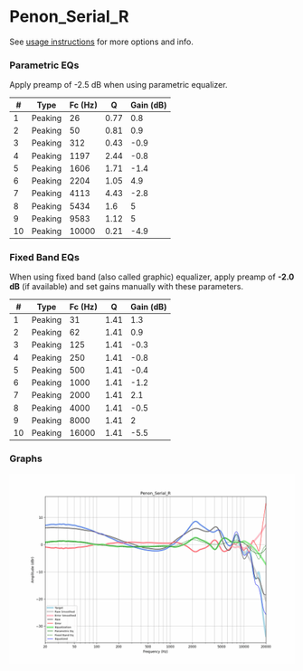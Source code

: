 # Penon_Serial_R
See [usage instructions](https://github.com/jaakkopasanen/AutoEq#usage) for more options and info.

### Parametric EQs
Apply preamp of -2.5 dB when using parametric equalizer.

|   # | Type    |   Fc (Hz) |    Q |   Gain (dB) |
|-----|---------|-----------|------|-------------|
|   1 | Peaking |        26 | 0.77 |         0.8 |
|   2 | Peaking |        50 | 0.81 |         0.9 |
|   3 | Peaking |       312 | 0.43 |        -0.9 |
|   4 | Peaking |      1197 | 2.44 |        -0.8 |
|   5 | Peaking |      1606 | 1.71 |        -1.4 |
|   6 | Peaking |      2204 | 1.05 |         4.9 |
|   7 | Peaking |      4113 | 4.43 |        -2.8 |
|   8 | Peaking |      5434 | 1.6  |         5   |
|   9 | Peaking |      9583 | 1.12 |         5   |
|  10 | Peaking |     10000 | 0.21 |        -4.9 |

### Fixed Band EQs
When using fixed band (also called graphic) equalizer, apply preamp of **-2.0 dB** (if available) and set gains manually with these parameters.

|   # | Type    |   Fc (Hz) |    Q |   Gain (dB) |
|-----|---------|-----------|------|-------------|
|   1 | Peaking |        31 | 1.41 |         1.3 |
|   2 | Peaking |        62 | 1.41 |         0.9 |
|   3 | Peaking |       125 | 1.41 |        -0.3 |
|   4 | Peaking |       250 | 1.41 |        -0.8 |
|   5 | Peaking |       500 | 1.41 |        -0.4 |
|   6 | Peaking |      1000 | 1.41 |        -1.2 |
|   7 | Peaking |      2000 | 1.41 |         2.1 |
|   8 | Peaking |      4000 | 1.41 |        -0.5 |
|   9 | Peaking |      8000 | 1.41 |         2   |
|  10 | Peaking |     16000 | 1.41 |        -5.5 |

### Graphs
![](./Penon_Serial_R.png)
